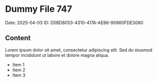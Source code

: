 # Dummy File 747

Date: 2025-04-03
ID: D5BD8053-4310-417A-AE86-90860FDE3080

## Content

Lorem ipsum dolor sit amet, consectetur adipiscing elit.
Sed do eiusmod tempor incididunt ut labore et dolore magna aliqua.

* Item 1
* Item 2
* Item 3

